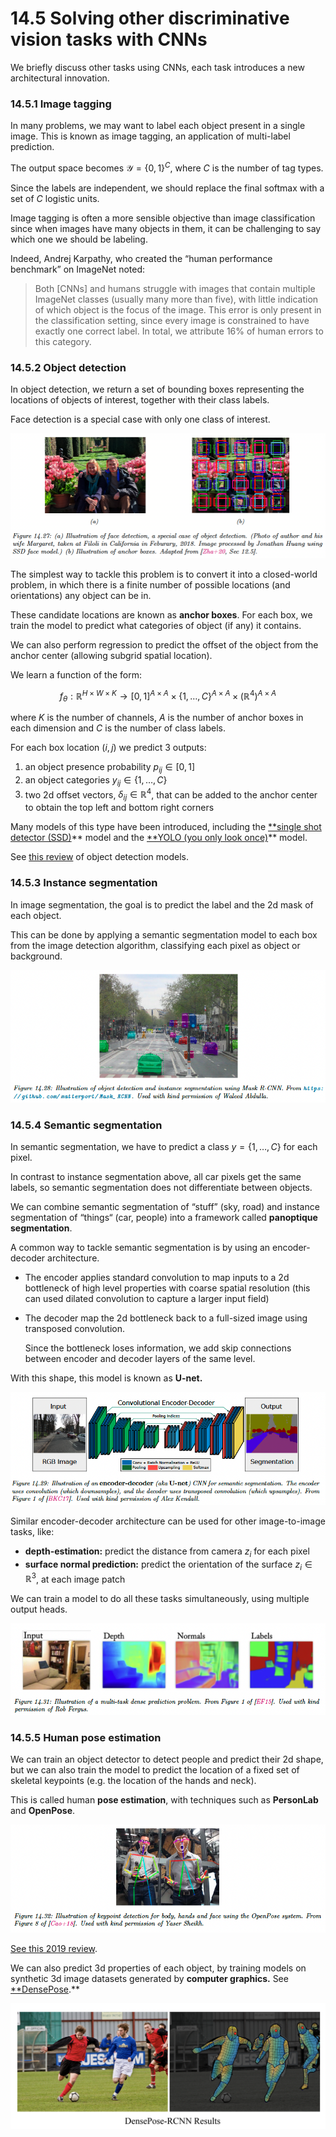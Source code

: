 # 14.5 Solving other discriminative vision tasks with CNNs

We briefly discuss other tasks using CNNs, each task introduces a new architectural innovation.

### 14.5.1 Image tagging

In many problems, we may want to label each object present in a single image. This is known as image tagging, an application of multi-label prediction.

The output space becomes $\mathcal{Y}=\{0,1\}^C$, where $C$ is the number of tag types.

Since the labels are independent, we should replace the final softmax with a set of $C$ logistic units.

Image tagging is often a more sensible objective than image classification since when images have many objects in them, it can be challenging to say which one we should be labeling.

Indeed, Andrej Karpathy, who created the “human performance benchmark” on ImageNet noted:

> Both [CNNs] and humans struggle with images that contain multiple ImageNet classes (usually many more than five), with little indication of which object is the focus of the image. This error is only present in the classification setting, since every image is constrained to have exactly one correct label. In total, we attribute 16% of human errors to this category.
> 

### 14.5.2 Object detection

In object detection, we return a set of bounding boxes representing the locations of objects of interest, together with their class labels.

Face detection is a special case with only one class of interest.

![Screen Shot 2023-08-19 at 16.13.54.png](./Screen_Shot_2023-08-19_at_16.13.54.png)

The simplest way to tackle this problem is to convert it into a closed-world problem, in which there is a finite number of possible locations (and orientations) any object can be in.

These candidate locations are known as **anchor boxes**. For each box, we train the model to predict what categories of object (if any) it contains.

We can also perform regression to predict the offset of the object from the anchor center (allowing subgrid spatial location).

We learn a function of the form:

$$
f_\theta :\mathbb{R}^{H\times W \times K}\rightarrow [0,1]^{A\times A} \times \{1,\dots,C\}^{A\times A}\times (\mathbb{R}^4)^{A\times A}
$$

where $K$ is the number of channels, $A$ is the number of anchor boxes in each dimension and $C$ is the number of class labels.

For each box location $(i,j)$ we predict 3 outputs:

1. an object presence probability $p_{ij}\in[0,1]$
2. an object categories $y_{ij}\in\{1,\dots,C\}$
3. two 2d offset vectors, $\delta_{ij}\in\mathbb{R}^4$, that can be added to the anchor center to obtain the top left and bottom right corners

Many models of this type have been introduced, including the [**single shot detector (SSD)](https://arxiv.org/abs/1512.02325)** model and the [**YOLO (you only look once)](https://arxiv.org/abs/1506.02640)** model.

See [this review](https://arxiv.org/abs/1807.05511) of object detection models.

### 14.5.3 Instance segmentation

In image segmentation, the goal is to predict the label and the 2d mask of each object.

This can be done by applying a semantic segmentation model to each box from the image detection algorithm, classifying each pixel as object or background.

![Screen Shot 2023-08-25 at 08.50.56.png](./Screen_Shot_2023-08-25_at_08.50.56.png)

### 14.5.4 Semantic segmentation

In semantic segmentation, we have to predict a class $y=\{1,\dots,C\}$ for each pixel.

In contrast to instance segmentation above, all car pixels get the same labels, so semantic segmentation does not differentiate between objects.

We can combine semantic segmentation of “stuff” (sky, road) and instance segmentation of “things“ (car, people) into a framework called **panoptique segmentation**.

A common way to tackle semantic segmentation is by using an encoder-decoder architecture.

- The encoder applies standard convolution to map inputs to a 2d bottleneck of high level properties with coarse spatial resolution (this can used dilated convolution to capture a larger input field)
- The decoder map the 2d bottleneck back to a full-sized image using transposed convolution.
    
    Since the bottleneck loses information, we add skip connections between encoder and decoder layers of the same level.
    

With this shape, this model is known as **U-net.**

![Screen Shot 2023-08-25 at 08.56.03.png](./Screen_Shot_2023-08-25_at_08.56.03.png)

Similar encoder-decoder architecture can be used for other image-to-image tasks, like:

- **depth-estimation:** predict the distance from camera $z_i$ for each pixel
- **surface normal prediction:** predict the orientation of the surface $z_i\in\mathbb{R}^3$, at each image patch

We can train a model to do all these tasks simultaneously, using multiple output heads.

![Screen Shot 2023-08-25 at 09.17.15.png](./Screen_Shot_2023-08-25_at_09.17.15.png)

### 14.5.5 Human pose estimation

We can train an object detector to detect people and predict their 2d shape, but we can also train the model to predict the location of a fixed set of skeletal keypoints (e.g. the location of the hands and neck).

This is called human **pose estimation**, with techniques such as **PersonLab** and **OpenPose**.

![Screen Shot 2023-08-25 at 09.22.32.png](./Screen_Shot_2023-08-25_at_09.22.32.png)

[See this 2019 review](https://nanonets.com/blog/human-pose-estimation-2d-guide/).

We can also predict 3d properties of each object, by training models on synthetic 3d image datasets generated by **computer graphics.** See [**DensePose](https://arxiv.org/abs/1802.00434).**

![Screen Shot 2023-08-25 at 09.31.19.png](./Screen_Shot_2023-08-25_at_09.31.19.png)